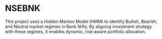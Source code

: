 # NSEBNK
This project uses a Hidden Markov Model (HMM) to identify Bullish, Bearish, and Neutral market regimes in Bank Nifty. By aligning investment strategy with these regimes, it enables dynamic, risk-aware portfolio allocation. 
